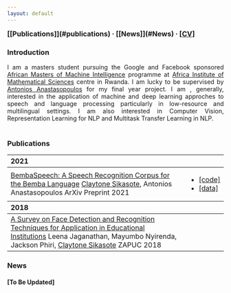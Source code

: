 ```yaml
---
layout: default
---
```


<span style="font-weight: bold; font-size: 16px;">
  [[Publications]](#publications) · [[News]](#News) · <a href="/assets/pdf/Sikasote_CV.pdf" target="_blank">[CV]</a>
</span>

### Introduction

<div style="text-align: justify"> I am a masters student pursuing the Google and Facebook sponsored <a href="https://www.aimsammi.org">African Masters of Machine Intelligence</a> programme at <a href="https://aims.ac.rw/">Africa Institute of Mathematical Sciences</a> centre in Rwanda. I am lucky to be supervised by <a href="https://cs.gmu.edu/~antonis/">Antonios Anastasopoulos</a> for my final year project. I am , generally, interested in the application of machine and deep learning approches to speech and language processing particularly in low-resource and multilingual settings. I am also interested in Computer Vision, Representation Learning for NLP and Multitask Transfer Learning in NLP.</div><br>

### Publications

<table>
  <thead>
    <tr>
      <th style="text-align: left">2021</th>
      <th style="text-align: left"></th>
    </tr>
  </thead>
  <tbody>
    <tr>
      <td>
        <a target="_blank" href="https://arxiv.org/pdf/2102.04889.pdf">BembaSpeech: A Speech Recognition Corpus for the Bemba Language</a>
        <paper>
          <authors><u>Claytone Sikasote</u>, Antonios Anastasopoulos</authors>
        <venue>ArXiv Preprint 2021</venue>
        </paper>
      </td>
      <td>
        <ul>
          <li><a target="_blank" href="https://github.com/csikasote/BembaASR">[code]</a></li>
          <li><a target="_blank" href="https://github.com/csikasote/BembaSpeech">[data]</a></li>
        </ul>
      </td>
    </tr>
  </tbody>
  <thead>
    <tr>
      <th style="text-align: left">2018</th>
      <th style="text-align: left"></th>
    </tr>
  </thead>
  <tbody>
    <tr>
      <td>
        <a target="_blank" href="https://www.researchgate.net/profile/Leena-Jaganathan/publication/329417179_A_Survey_on_Face_Detection_and_Recognition_Techniques_for_Application_in_Educational_Institutions/links/5c07b97ca6fdcc315f9e2d2f/A-Survey-on-Face-Detection-and-Recognition-Techniques-for-Application-in-Educational-Institutions.pdf">A Survey on Face Detection and Recognition Techniques for Application in Educational Institutions</a>
        <paper>
          <authors>Leena Jaganathan, Mayumbo Nyirenda, Jackson Phiri, <u>Claytone Sikasote</u></authors>
        <venue>ZAPUC 2018</venue>
        </paper>
      </td>
      <td>
      </td>
    </tr>
  </tbody>
</table>

### News

#### [To Be Updated]
